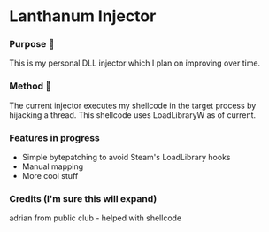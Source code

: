 # Lanthanum Injector

### Purpose 🎯
This is my personal DLL injector which I plan on improving over time.
### Method 💉
The current injector executes my shellcode in the target process by hijacking a thread. This shellcode uses LoadLibraryW as of current.
### Features in progress
  * Simple bytepatching to avoid Steam's LoadLibrary hooks
  * Manual mapping
  * More cool stuff
### Credits (I'm sure this will expand)
adrian from public club - helped with shellcode
